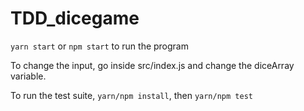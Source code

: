 # TDD_dicegame

```yarn start``` or ```npm start``` to run the program

To change the input, go inside src/index.js and change the diceArray variable.

To run the test suite, ```yarn/npm install```, then ```yarn/npm test```
